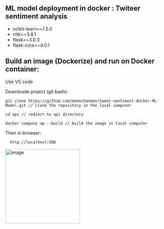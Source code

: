 ## ML model deployment in docker : Twiteer sentiment analysis

- scikit-learn==1.5.0
- nltk==3.8.1
- flask==3.0.3 
- flask-cors==4.0.1


## Build an image (Dockerize) and run on Docker container:

Use VS code

Downloade project (git bash):
    
    git clone https://github.com/monochandan/tweet-sentiment-docker-ML-Model.git // clone the repository in the local computer

    cd api // rediect to api directory

    docker compose up --build // build the image in local computer

  Then in browser:

      http://localhost:500

  <img width="233" alt="image" src="https://github.com/user-attachments/assets/6ef40af8-355f-46a8-9509-8093bd519742">



  
